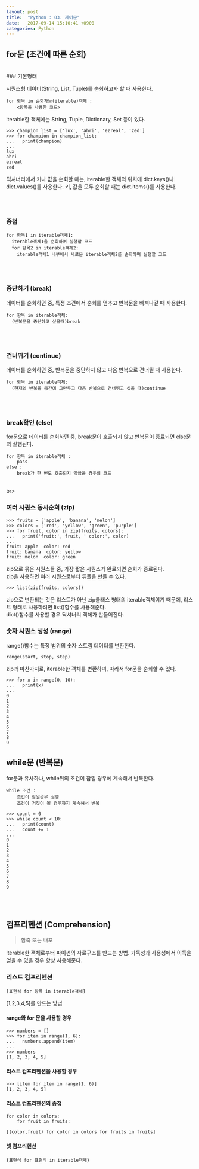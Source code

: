 ```yaml
---
layout: post
title:  "Python : 03. 제어문"
date:   2017-09-14 15:10:41 +0900
categories: Python
---
```


## for문 (조건에 따른 순회)
<br>
### 기본형태

시퀀스형 데이터(String, List, Tuple)를 순회하고자 할 때 사용한다.

```
for 항목 in 순회가능(iterable)객체 :
	<항목을 사용한 코드>
```

iterable한 객체에는 String, Tuple, Dictionary, Set 등이 있다.

```
>>> champion_list = ['lux', 'ahri', 'ezreal', 'zed']
>>> for champion in champion_list:
...   print(champion)
...
lux
ahri
ezreal
zed
```

딕셔너리에서 키나 값을 순회할 때는, iterable한 객체의 위치에 dict.keys()나 dict.values()를 사용한다.
키, 값을 모두 순회할 때는 dict.items()를 사용한다.

<br><br>

### 중첩

```
for 항목1 in iterable객체1:
  iterable객체1을 순회하며 실행할 코드
  for 항목2 in iterable객체2:
    iterable객체1 내부에서 새로운 iterable객체2를 순회하며 실행할 코드
```

<br><br>

### 중단하기 (break)
데이터를 순회하던 중, 특정 조건에서 순회를 멈추고 반복문을 빠져나갈 때 사용한다.

```
for 항목 in iterable객체:
  (반복문을 중단하고 싶을때)break
```

<br><br>
### 건너뛰기 (continue)
데이터를 순회하던 중, 반복문을 중단하지 않고 다음 반복으로 건너뛸 때 사용한다.

```
for 항목 in iterable객체:
  (현재의 반복을 중간에 그만두고 다음 반복으로 건너뛰고 싶을 때)continue
```

<br><br>
### break확인 (else)
for문으로 데이터를 순회하던 중, break문이 호출되지 않고 반복문이 종료되면 else문의 실행된다.

```
for 항목 in iterable객체 :
	pass
else :
	break가 한 번도 호출되지 않았을 경우의 코드
```

<br>br>
### 여러 시퀀스 동시순회 (zip)

```
>>> fruits = ['apple', 'banana', 'melon']
>>> colors = ['red', 'yellow', 'green', 'purple']
>>> for fruit, color in zip(fruits, colors):
...   print('fruit:', fruit, ' color:', color)
...
fruit: apple  color: red
fruit: banana  color: yellow
fruit: melon  color: green
```
zip으로 묶은 시퀀스들 중, 가장 짧은 시퀀스가 완료되면 순회가 종료된다.<br>
zip을 사용하면 여러 시퀀스로부터 튜플을 만들 수 있다.

```
>>> list(zip(fruits, colors))
```
zip으로 변환되는 것은 리스트가 아닌 zip클래스 형태의 iterable객체이기 때문에, 리스트 형태로 사용하려면 list()함수를 사용해준다. <br>
dict()함수를 사용할 경우 딕셔너리 객체가 만들어진다.<br>

### 숫자 시퀀스 생성 (range)

range()함수는 특정 범위의 숫자 스트림 데이터를 변환한다.

```
range(start, stop, step)
```

zip과 마찬가지로, iterable한 객체를 변환하며, 따라서 for문을 순회할 수 있다.

```
>>> for x in range(0, 10):
...   print(x)
...
0
1
2
3
4
5
6
7
8
9
```

## while문 (반복문)
for문과 유사하나, while뒤의 조건이 참일 경우에 계속해서 반복한다.

```
while 조건 :
	조건이 참일경우 실행
	조건이 거짓이 될 경우까지 계속해서 반복
```

```
>>> count = 0
>>> while count < 10:
...   print(count)
...   count += 1
...
0
1
2
3
4
5
6
7
8
9
```


<br><br>

## 컴프리헨션 (Comprehension)

> 함축 또는 내포

iterable한 객체로부터 파이썬의 자료구조를 만드는 방법. 가독성과 사용성에서 이득을 얻을 수 있을 경우 항상 사용해준다.


### 리스트 컴프리헨션

```
[표현식 for 항목 in iterable객체]
```

[1,2,3,4,5]를 만드는 방법
<br>
#### range와 for 문을 사용할 경우

```
>>> numbers = []
>>> for item in range(1, 6):
...   numbers.append(item)
...
>>> numbers
[1, 2, 3, 4, 5]
```

#### 리스트 컴프리헨션을 사용할 경우

```
>>> [item for item in range(1, 6)]
[1, 2, 3, 4, 5]
```

#### 리스트 컴프리헨션의 중첩

```
for color in colors:
	for fruit in fruits:

```

```
[(color,fruit) for color in colors for fruits in fruits]
```

#### 셋 컴프리헨션

```
{표현식 for 표현식 in iterable객체}
```
